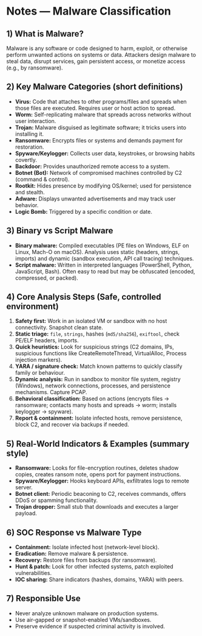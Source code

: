 # Notes — Malware Classification

## 1) What is Malware?
Malware is any software or code designed to harm, exploit, or otherwise perform unwanted actions on systems or data. Attackers design malware to steal data, disrupt services, gain persistent access, or monetize access (e.g., by ransomware).

## 2) Key Malware Categories (short definitions)
- **Virus:** Code that attaches to other programs/files and spreads when those files are executed. Requires user or host action to spread.
- **Worm:** Self-replicating malware that spreads across networks without user interaction.
- **Trojan:** Malware disguised as legitimate software; it tricks users into installing it.
- **Ransomware:** Encrypts files or systems and demands payment for restoration.
- **Spyware/Keylogger:** Collects user data, keystrokes, or browsing habits covertly.
- **Backdoor:** Provides unauthorized remote access to a system.
- **Botnet (Bot):** Network of compromised machines controlled by C2 (command & control).
- **Rootkit:** Hides presence by modifying OS/kernel; used for persistence and stealth.
- **Adware:** Displays unwanted advertisements and may track user behavior.
- **Logic Bomb:** Triggered by a specific condition or date.

## 3) Binary vs Script Malware
- **Binary malware:** Compiled executables (PE files on Windows, ELF on Linux, Mach-O on macOS). Analysis uses static (headers, strings, imports) and dynamic (sandbox execution, API call tracing) techniques.
- **Script malware:** Written in interpreted languages (PowerShell, Python, JavaScript, Bash). Often easy to read but may be obfuscated (encoded, compressed, or packed).

## 4) Core Analysis Steps (Safe, controlled environment)
1. **Safety first:** Work in an isolated VM or sandbox with no host connectivity. Snapshot clean state.
2. **Static triage:** `file`, `strings`, hashes (`md5/sha256`), `exiftool`, check PE/ELF headers, imports.
3. **Quick heuristics:** Look for suspicious strings (C2 domains, IPs, suspicious functions like CreateRemoteThread, VirtualAlloc, Process injection markers).
4. **YARA / signature check:** Match known patterns to quickly classify family or behaviour.
5. **Dynamic analysis:** Run in sandbox to monitor file system, registry (Windows), network connections, processes, and persistence mechanisms. Capture PCAP.
6. **Behavioral classification:** Based on actions (encrypts files → ransomware; contacts many hosts and spreads → worm; installs keylogger → spyware).
7. **Report & containment:** Isolate infected hosts, remove persistence, block C2, and recover via backups if needed.

## 5) Real-World Indicators & Examples (summary style)
- **Ransomware:** Looks for file-encryption routines, deletes shadow copies, creates ransom note, opens port for payment instructions.
- **Spyware/Keylogger:** Hooks keyboard APIs, exfiltrates logs to remote server.
- **Botnet client:** Periodic beaconing to C2, receives commands, offers DDoS or spamming functionality.
- **Trojan dropper:** Small stub that downloads and executes a larger payload.

## 6) SOC Response vs Malware Type
- **Containment:** Isolate infected host (network-level block).
- **Eradication:** Remove malware & persistence.
- **Recovery:** Restore files from backups (for ransomware).
- **Hunt & patch:** Look for other infected systems, patch exploited vulnerabilities.
- **IOC sharing:** Share indicators (hashes, domains, YARA) with peers.

## 7) Responsible Use
- Never analyze unknown malware on production systems.
- Use air-gapped or snapshot-enabled VMs/sandboxes.
- Preserve evidence if suspected criminal activity is involved.

